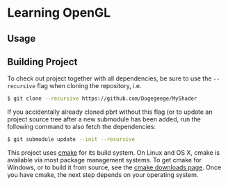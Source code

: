 # Learning OpenGL

## Usage

Building Project
-------------

To check out project together with all dependencies, be sure to use the
`--recursive` flag when cloning the repository, i.e.
```bash
$ git clone --recursive https://github.com/Dogegeege/MyShader
```
If you accidentally already cloned pbrt without this flag (or to update an
project source tree after a new submodule has been added, run the following
command to also fetch the dependencies:
```bash
$ git submodule update --init --recursive
```

This project uses [cmake](http://www.cmake.org/) for its build system.  On Linux
and OS X, cmake is available via most package management systems.  To get
cmake for Windows, or to build it from source, see the [cmake downloads
page](http://www.cmake.org/download/).  Once you have cmake, the next step
depends on your operating system.
